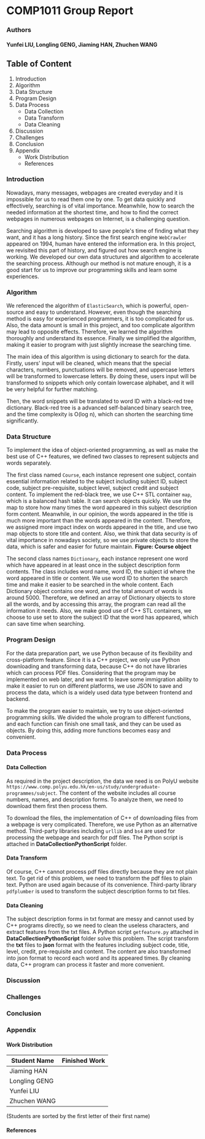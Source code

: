 # COMP1011 Group Report
### Authors
#### Yunfei LIU, Longling GENG, Jiaming HAN, Zhuchen WANG

## Table of Content
1. Introduction
2. Algorithm
3. Data Structure
4. Program Design
5. Data Process
    - Data Collection
    - Data Transform
    - Data Cleaning
6. Discussion
7. Challenges
8. Conclusion 
9. Appendix
    - Work Distribution
    - References

### Introduction
Nowadays, many messages, webpages are created everyday and it is impossible for us to read them one by one. To get data quickly and effectively, searching is of vital importance. Meanwhile, how to search the needed information at the shortest time, and how to find the correct webpages in numerous webpages on Internet, is a challenging question.

Searching algorithm is developed to save people's time of finding what they want, and it has a long history. Since the first search engine `WebCrawler` appeared on 1994, human have entered the information era. In this project, we revisited this part of history, and figured out how search engine is working. We developed our own data structures and algorithm to accelerate the searching process. Although our method is not mature enough, it is a good start for us to improve our programming skills and learn some experiences.

### Algorithm
We referenced the algorithm of `ElasticSearch`, which is powerful, open-source and easy to understand. However, even though the searching method is easy for experienced programmers, it is too complicated for us. Also, the data amount is small in this project, and too complicate algorithm may lead to opposite effects. Therefore, we learned the algorithm thoroughly and understand its essence. Finally we simplified the algorithm, making it easier to program with just slightly increase the searching time.

The main idea of this algorithm is using dictionary to search for the data. Firstly, users' input will be cleaned, which means that the special characters, numbers, punctuations will be removed, and uppercase letters will be transformed to lowercase letters. By doing these, users input will be transformed to snippets which only contain lowercase alphabet, and it will be very helpful for further matching.

Then, the word snippets will be translated to word ID with a black-red tree dictionary. Black-red tree is a advanced self-balanced binary search tree, and the time complexity is O(log n), which can shorten the searching time significantly. 
### Data Structure
To implement the idea of object-oriented programming, as well as make the best use of C++ features, we defined two classes to represent subjects and words separately. 

The first class named `Course`, each instance represent one subject, contain essential information related to the subject including subject ID, subject code, subject pre-requisite, subject level, subject credit and subject content. To implement the red-black tree, we use C++ STL container `map`, which is a balanced hash table. It can search objects quickly. We use the map to store how many times the word appeared in this subject description form content. Meanwhile, in our opinion, the words appeared in the title is much more important than the words appeared in the content. Therefore, we assigned more impact index on words appeared in the title, and use two map objects to store title and content. Also, we think that data security is of vital importance in nowadays society, so we use private objects to store the data, which is safer and easier for future maintain. **Figure: Course object**

The second class names `Dictionary`, each instance represent one word which have appeared in at least once in the subject description form contents. The class includes word name, word ID, the subject id where the word appeared in title or content. We use word ID to shorten the search time and make it easier to be searched in the whole content. Each Dictionary object contains one word, and the total amount of words is around 5000. Therefore, we defined an array of Dictionary objects to store all the words, and by accessing this array, the program can read all the information it needs. Also, we make good use of C++ STL containers, we choose to use set to store the subject ID that the word has appeared, which can save time when searching.

### Program Design
For the data preparation part, we use Python because of its flexibility and cross-platform feature. Since it is a C++ project, we only use Python downloading and transforming data, because C++ do not have libraries which can process PDF files. Considering that the program may be implemented on web later, and we want to leave some immigration ability to make it easier to run on different platforms, we use JSON to save and process the data, which is a widely used data type between frontend and backend. 

To make the program easier to maintain, we try to use object-oriented programming skills. We divided the whole program to different functions, and each function can finish one small task, and they can be used as objects. By doing this, adding more functions becomes easy and convenient.
### Data Process
#### Data Collection
As required in the project description, the data we need is on PolyU website `https://www.comp.polyu.edu.hk/en-us/study/undergraduate-programmes/subject`. The content of the website includes all course numbers, names, and description forms. To analyze them, we need to download them first then process them.

To download the files, the implementation of C++ of downloading files from a webpage is very complicated. Therefore, we use Python as an alternative method. Third-party libraries including `urllib` and `bs4` are used for processing the webpage and search for pdf files. The Python script is attached in **DataCollectionPythonScript** folder.

#### Data Transform
Of course, C++ cannot process pdf files directly because they are not plain text. To get rid of this problem, we need to transform the pdf files to plain text. Python are used again because of its convenience. Third-party library `pdfplumber` is used to transform the subject description forms to txt files.

#### Data Cleaning
The subject description forms in txt format are messy and cannot used by C++ programs directly, so we need to clean the useless characters, and extract features from the txt files. A Python script `getfeature.py` attached in **DataCollectionPythonScript** folder solve this problem. The script transform the **txt** files to **json** format with the features including subject code, title, level, credit, pre-requisite and content. The content are also transformed into json format to record each word and its appeared times. By cleaning data, C++ program can process it faster and more convenient.

### Discussion
### Challenges
### Conclusion
### Appendix
#### Work Distribution

| Student Name | Finished Work |
| ---- | ---- | 
| Jiaming HAN | |
| Longling GENG | |
| Yunfei LIU | |
| Zhuchen WANG | |

(Students are sorted by the first letter of their first name)

#### References